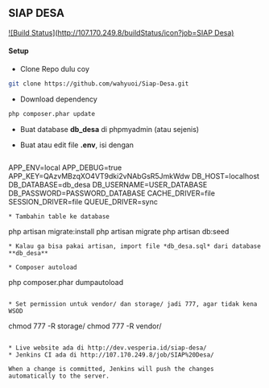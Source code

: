 ## SIAP DESA

[![Build Status](http://107.170.249.8/buildStatus/icon?job=SIAP Desa)](http://107.170.249.8/job/SIAP%20Desa/)

#### Setup

* Clone Repo dulu coy
``` bash
git clone https://github.com/wahyuoi/Siap-Desa.git
```

* Download dependency
``` bash
php composer.phar update
```
* Buat database **db_desa** di phpmyadmin (atau sejenis)
* Buat atau edit file **.env**, isi dengan

    ```
APP_ENV=local
APP_DEBUG=true
APP_KEY=QAzvMBzqXO4VT9dki2vNAbGsR5JmkWdw
DB_HOST=localhost
DB_DATABASE=db_desa
DB_USERNAME=USER_DATABASE
DB_PASSWORD=PASSWORD_DATABASE
CACHE_DRIVER=file
SESSION_DRIVER=file
QUEUE_DRIVER=sync
```
* Tambahin table ke database
```
php artisan migrate:install
php artisan migrate
php artisan db:seed
```
* Kalau ga bisa pakai artisan, import file *db_desa.sql* dari database **db_desa**

* Composer autoload
```
php composer.phar dumpautoload
```

* Set permission untuk vendor/ dan storage/ jadi 777, agar tidak kena WSOD 
```
chmod 777 -R storage/
chmod 777 -R vendor/
```

* Live website ada di http://dev.vesperia.id/siap-desa/
* Jenkins CI ada di http://107.170.249.8/job/SIAP%20Desa/

When a change is committed, Jenkins will push the changes automatically to the server.